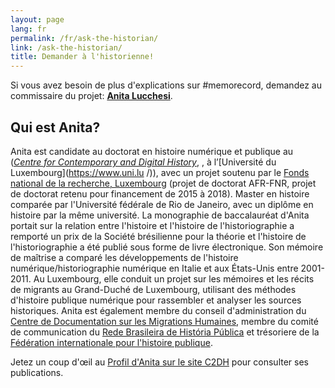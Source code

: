 ```yaml
---
layout: page
lang: fr
permalink: /fr/ask-the-historian/
link: /ask-the-historian/
title: Demander à l'historienne!
---
```


Si vous avez besoin de plus d'explications sur #memorecord, demandez au commissaire du projet: [**Anita Lucchesi**](mailto:memorecord@uni.lu).

<!-- more -->

## Qui est Anita?

Anita est candidate au doctorat en histoire numérique et publique au ([*Centre for Contemporary and Digital History*](https://www.c2dh.uni.lu/), , à l’[Université du Luxembourg](https://www.uni.lu /)), avec un projet soutenu par le [Fonds national de la recherche, Luxembourg](https://www.fnr.lu) (projet de doctorat AFR-FNR, projet de doctorat retenu pour financement de 2015 à 2018). Master en histoire comparée par l'Université fédérale de Rio de Janeiro, avec un diplôme en histoire par la même université. La monographie de baccalauréat d'Anita portait sur la relation entre l'histoire et l'histoire de l'historiographie a remporté un prix de la Société brésilienne pour la théorie et l'histoire de l'historiographie a été publié sous forme de livre électronique. Son mémoire de maîtrise a comparé les développements de l'histoire numérique/historiographie numérique en Italie et aux États-Unis entre 2001-2011. Au Luxembourg, elle conduit un projet sur les mémoires et les récits de migrants au Grand-Duché de Luxembourg, utilisant des méthodes d'histoire publique numérique pour rassembler et analyser les sources historiques. Anita est également membre du conseil d'administration du [Centre de Documentation sur les Migrations Humaines](https://www.cdmh.lu), membre du comité de communication du [Rede Brasileira de História Pública](http://historiapublica.com.br/) et trésoriere de la [Fédération internationale pour l'histoire publique](http://ifph.hypotheses.org/).

Jetez un coup d'œil au [Profil d'Anita sur le site C2DH](https://www.c2dh.uni.lu/people/anita-lucchesi) pour consulter ses publications.
